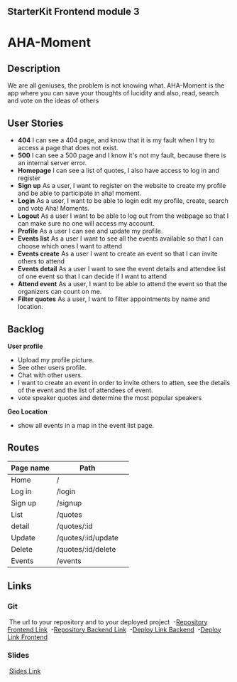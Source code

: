 ## StarterKit Frontend module 3

# ​AHA-Moment

## Description

We are all geniuses, the problem is not knowing what. AHA-Moment is the app where you can save your thoughts of lucidity and also, read, search and vote on the ideas of others
​

## User Stories

- **404** I can see a 404 page, and know that it is my fault when I try to access a page that does not exist.
- **500** I can see a 500 page and I know it's not my fault, because there is an internal server error​.
- **Homepage** I can see a list of quotes, I also have access to log in and register
- **Sign up** As a user, I want to register on the website to create my profile and be able to participate in aha! moment.
- **Login** As a user, I want to be able to login edit my profile, create, search and vote Aha! Moments.
- **Logout** As a user I want to be able to log out from the webpage so that I can make sure no one will access my account.
- **Profile** As a user I can see and update my profile.
- **Events list** As a user I want to see all the events available so that I can choose which ones I want to attend
- **Events create** As a user I want to create an event so that I can invite others to attend
- **Events detail** As a user I want to see the event details and attendee list of one event so that I can decide if I want to attend
- **Attend event** As a user, I want to be able to attend the event so that the organizers can count on me. 
- **Filter quotes** As a user, I want to filter appointments by name and location.

## Backlog

**​User profile**

- Upload my profile picture.
- See other users profile.
- Chat with other users.
- I want to create an event in order to invite others to atten, see the details of the event and the list of attendees of event.
- vote speaker quotes and determine the most popular speakers​

**Geo Location**

- show all events in a map in the event list page.
  ​​

## Routes

| ​Page name   | Path              |     |
| ------------ | ----------------- | --- |
| Home         | /                 |
| Log in       | /login            |
| Sign up      | /signup           |
| List         | /quotes            |
| detail       | /quotes/:id        |
| Update       | /quotes/:id/update |
| Delete       | /quotes/:id/delete | ​   |
| Events       | /events             | ​   |



## Links

### Git

​
The url to your repository and to your deployed project
​
-[Repository Frontend Link](https://github.com/johanBautista/AHA-frontend)
​
-[Repository Backend Link](https://github.com/johanBautista/AHA-backend)
​
-[Deploy Link Backend](http://heroku.com/)
​
-[Deploy Link Frontend](https://aha-moment.netlify.com/)

### Slides

​
[Slides Link](https://slides.com/johansbautistaparra/deck-2)

